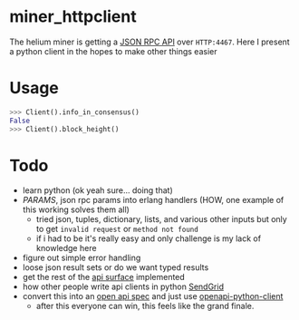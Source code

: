 # miner_httpclient

The helium miner is getting a [JSON RPC API](https://github.com/helium/miner/tree/mra/jsonrpc/src/jsonrpc) over `HTTP:4467`. Here I present a python client in the hopes to make other things easier

# Usage
```python
>>> Client().info_in_consensus()
False
>>> Client().block_height()
```

# Todo
 - learn python (ok yeah sure... doing that)
 - *PARAMS*, json rpc params into erlang handlers (HOW, one example of this working solves them all)
   - tried json, tuples, dictionary, lists, and various other inputs but only to get `invalid request` or `method not found`
   - if i had to be it's really easy and only challenge is my lack of knowledge here
 - figure out simple error handling
 - loose json result sets or do we want typed results
 - get the rest of the [api surface](https://github.com/helium/miner/tree/mra/jsonrpc/src/jsonrpc) implemented
 - how other people write api clients in python [SendGrid](https://github.com/sendgrid/sendgrid-python)
 - convert this into an [open api spec](https://swagger.io/specification/) and just use [openapi-python-client](https://pypi.org/project/openapi-python-client/)
   - after this everyone can win, this feels like the grand finale.
